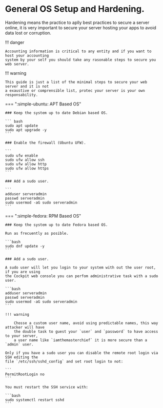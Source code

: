 # General OS Setup and Hardening.

Hardening means the practice to aplly best practices to secure a server online, it is very
important to secure your server hosting your apps to avoid data lost or corruption.

!!! danger

    Accounting information is critical to any entity and if you want to host your accounting
    system by your self you should take any rasonable steps to secure you web server.

!!! warning 

    This guide is just a list of the minimal steps to secure your web server and it is not
    a exaustive or comprensible list, protec your server is your own responsability.

=== ":simple-ubuntu: APT Based OS"

    ### Keep the system up to date Debian based OS.

    ``` bash
    sudo apt update
    sudo apt upgrade -y
    ```

    ### Enable the firewall (Ubuntu UFW).

    ```
    sudo ufw enable
    sudo ufw allow ssh
    sudo ufw allow http
    sudo ufw allow https
    ```
    
    ### Add a sudo user.
    
    ```
    adduser serveradmin
    passwd serveradmin
    sudo usermod -aG sudo serveradmin
    ```
=== ":simple-fedora: RPM Based OS"

    ### Keep the system up to date Fedora based OS.

    Run as frecuently as posible.

    ```bash
    sudo dnf update -y 
    ```
    
    ### Add a sudo user.

    A sudo user will let you login to your system with out the user root, if you are using
    the Cockpit web console you can perfom administrative task with a sudo user.
    
    ```bash
    adduser serveradmin
    passwd serveradmin
    sudo usermod -aG sudo serveradmin
    ```

    !!! warning 

        Chosse a custom user name, avoid using predictable names, this way attacker will have
        the double task to guest your `user` and `password` to have access to your server, 
        a user name like `iamthemasterchief` it is more secure than a `admin` user.

    Only if you have a sudo user you can disable the remote root login via SSH editing the
    file `/etc/ssh/sshd_config` and set root login to not:

    ```
    PermitRootLogin no
    ```

    You must restart the SSH service with:

    ```bash
    sudo systemctl restart sshd
    ```
    